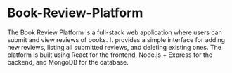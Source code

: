 # Book-Review-Platform
The Book Review Platform is a full-stack web application where users can submit and view reviews of books. It provides a simple interface for adding new reviews, listing all submitted reviews, and deleting existing ones. The platform is built using React for the frontend, Node.js + Express for the backend, and MongoDB for the database.
